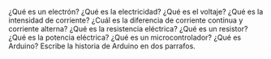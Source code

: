 ¿Qué es un electrón?
¿Qué es la electricidad?
¿Qué es el voltaje?
¿Qué es la intensidad de corriente?
¿Cuál es la diferencia de corriente continua y corriente alterna?
¿Qué es la resistencia eléctrica?
¿Qué es un resistor?
¿Qué es la potencia eléctrica?
¿Qué es un microcontrolador?
¿Qué es Arduino?
Escribe la historia de Arduino en dos parrafos.
